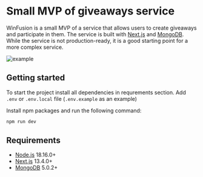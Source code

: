 # Small MVP of giveaways service

WinFusion is a small MVP of a service that allows users to create giveaways and participate in them. The service is built with [Next.js][nextjs] and [MongoDB][mongo]. While the service is not production-ready, it is a good starting point for a more complex service.

![example](https://media.giphy.com/media/v1.Y2lkPTc5MGI3NjExd3pkaGFtNG95bXZnYTl3Z2IxNjM2dDZuN3o3cHBiYnB6Z2gwMTc4cCZlcD12MV9pbnRlcm5hbF9naWZfYnlfaWQmY3Q9Zw/Wl7Se7jONPVvcCojjF/giphy.gif)

## Getting started

To start the project install all dependencies in requrements section.
Add `.env` or `.env.local` file (`.env.example` as an example)

Install npm packages and run the following command:

```bash
npm run dev
```

## Requirements

- [Node.js][node] 18.16.0+
- [Next.js][nextjs] 13.4.0+
- [MongoDB][mongo] 5.0.2+

[node]: https://nodejs.org/
[nextjs]: https://nextjs.org/
[mongo]: https://www.mongodb.com/
